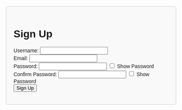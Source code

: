 <!DOCTYPE html>
<html lang="en">
<head>
    <meta charset="UTF-8">
    <meta name="viewport" content="width=device-width, initial-scale=1.0">
    <style>
        body { font-family: Arial, sans-serif; }
        .page { display: none; padding: 20px; border: 1px solid #ccc; border-radius: 5px; margin: 20px; }
        .page.active { display: block; }
        .header { text-align: center; font-size: 24px; font-weight: bold; margin-bottom: 20px; }
        #signup { background-color: #f9f9f9; }
        #login { background-color: #e9f7f9; }
        #info { background-color: #f3e9f9; }
        #welcome { background-color: #f9f1e9; }
        #superfan { background-color: #e9f9eb; }
        #membership { background-color: #e9e9f9; }
        #specifications { background-color: #f9e9eb; }
        #confirmation { background-color: #f9e9f3; }
        #payment { background-color: #e9f9f3; }
        #paymentConfirmation { background-color: #f9f9e9; }
        #thankYou { background-color: #e9f9f9; }
    </style>
</head>
<body>

<div id="signup" class="page active">
    <h1>Sign Up</h1>
    <form id="signupForm">
        <label for="signupUsername">Username:</label>
        <input type="text" id="signupUsername" required><br>
        <label for="signupEmail">Email:</label>
        <input type="email" id="signupEmail" required><br>
        <label for="signupPassword">Password:</label>
        <input type="password" id="signupPassword" required>
        <input type="checkbox" id="toggleSignupPassword"> Show Password<br>
        <label for="signupConfirmPassword">Confirm Password:</label>
        <input type="password" id="signupConfirmPassword" required>
        <input type="checkbox" id="toggleSignupConfirmPassword"> Show Password<br>
        <button type="submit">Sign Up</button>
    </form>
</div>

<div id="login" class="page">
    <h1>Login</h1>
    <form id="loginForm">
        <label for="loginUsername">Username:</label>
        <input type="text" id="loginUsername" required><br>
        <label for="loginPassword">Password:</label>
        <input type="password" id="loginPassword" required>
        <input type="checkbox" id="toggleLoginPassword"> Show Password<br>
        <button type="submit">Login</button>
    </form>
</div>

<div id="info" class="page">
    <h1>Information Page</h1>
    <form id="infoForm">
        <label for="fullName">Full Name:</label>
        <input type="text" id="fullName" required><br>
        <label for="dob">Date of Birth:</label>
        <input type="date" id="dob" required><br>
        <label for="gender">Gender:</label>
        <select id="gender" required>
            <option value="">Select Gender</option>
            <option value="male">Male</option>
            <option value="female">Female</option>
            <option value="other">Other</option>
        </select><br>
        <label for="address">Address:</label>
        <input type="text" id="address" placeholder="Street" required><br>
        <input type="text" id="city" placeholder="City" required><br>
        <input type="text" id="state" placeholder="State" required><br>
        <input type="text" id="zip" placeholder="Zip Code" required><br>
        <label for="phone">Phone Number:</label>
        <input type="tel" id="phone" required><br>
        <label for="infoEmail">Email Address:</label>
        <input type="email" id="infoEmail" required><br>
        <button type="submit">Submit</button>
    </form>
</div>

<div id="welcome" class="page">
    <h1>Hello Fan</h1>
    <p>
        Welcome to my Super Fan Club! Your dedication and support mean everything to me,
        and I'm thrilled to have you on board. Get ready for exclusive content, special
        sneak peeks, and a closer look into everything we're creating together.
    </p>
    <p>
        Thank you for being an amazing supporter. Let's make this journey unforgettable!
    </p>
    <p>Warm regards</p>
    <button onclick="showPage('superfan')">Next</button>
</div>

<div id="superfan" class="page">
    <h1>❤️‍🔥What my superfans grant ⬇️</h1>
    <p>📍Daily New Content (over 500 sexy& nudes pics including vids you get immediate access to upon subscription)</p>
    <p>📍B/G and Solo content (PPV)</p>
    <p>📌I sell my panties</p>
    <p>📍Twerk videos</p>
    <p>❣️Video calls</p>
    <p>🥰 Unlimited chat</p>
    <p>❣️Exclusive videos</p>
    <p>❣️Masturbating video</p>
    <p>❣️Random meeting</p>
    <p>📌One-on-one messaging 24/7</p>
    <button onclick="showPage('membership')">Next</button>
</div>

<div id="membership" class="page">
    <h1>Membership Details</h1>
    <form id="membershipForm">
        <label for="membershipType">Choose Membership:</label>
        <select id="membershipType" required>
            <option value="">Membership</option>
            <option value="premium">$100 Premium</option>
        </select><br>
        <label for="communication">Preferred Mode of Communication:</label>
        <select id="communication" required>
            <option value="">Select Communication Mode</option>
            <option value="email">Email</option>
            <option value="phone">Phone</option>
        </select><br>
        <button type="submit">Submit</button>
    </form>
</div>

<div id="specifications" class="page">
    <h1>Fan Club-Specific Information</h1>
    <form id="specificationsForm">
        <label for="hearAbout">How did you hear about the fan club?</label><br>
        <textarea id="hearAbout" required></textarea><br>
        <label for="hopeToGain">What do you hope to gain from joining the fan club?</label><br>
        <textarea id="hopeToGain" required></textarea><br>
        <label for="suggestions">Any suggestions for activities or events:</label><br>
        <textarea id="suggestions" required></textarea><br>
        <button type="submit">Submit</button>
    </form>
</div>

<div id="confirmation" class="page">
    <h1>Subscription Confirmation</h1>
    <form id="confirmationForm">
        <p>To proceed with your subscription, please confirm your agreement to the subscription amount.</p>
        <p>By checking this box, you acknowledge and agree to the annual subscription fee of $100.</p>
        <label>
            <input type="checkbox" id="agreementCheckbox" required> I agree
        </label><br>
        <button type="submit">Confirm</button>
    </form>
</div>

<div id="payment" class="page">
    <h1>Payment Mode</h1>
    <p>Please select your payment method:</p>
    <p>Please ensure you make payment before going to next page:</p>
    <form id="paymentForm">
        <label>
            <input type="radio" name="paymentMethod" value="CashApp" required> Cash App
        </label><br>
        <label>
            <input type="radio" name="paymentMethod" value="PayPal" required> PayPal
        </label><br>
        <label>
            <input type="radio" name="paymentMethod" value="Crypto" required> Crypto
        </label><br>
        <label>
            <input type="radio" name="paymentMethod" value="Zelle" required> Zelle
        </label><br>
        <label>
            <input type="radio" name="paymentMethod" value="Venmo" required> Gift-Card 
        </label><br>
        <div id="paymentInfo"></div>
        <button type="submit">Submit</button>
    </form>
    <button onclick="showPage('paymentConfirmation')">Next</button>
</div>

<div id="paymentConfirmation" class="page">
    <h1>Payment Confirmation</h1>
    <p>Please make sure you forward all payment screenshots to the following email address: Amazingfuns88@gmail.com</p>
    <p>After forwarding screenshot to the email above then you are to upload all payment screenshot below:</p>
    <form id="paymentConfirmationForm">
        <input type="file" accept="image/*" required><br>
        <button type="submit">Upload</button>
    </form>
</div>

<div id="thankYou" class="page">
    <h1>Thank You for Subscribing!</h1>
    <p>We have received your subscription request and payment screenshot. Thank you for subscribing to Super Fans! We will review your submission and provide you with exclusive access shortly.</p>
</div>

<script>
    const users = {};
    const signupForm = document.getElementById('signupForm');
    const loginForm = document.getElementById('loginForm');
    const infoForm = document.getElementById('infoForm');
    const membershipForm = document.getElementById('membershipForm');
    const specificationsForm = document.getElementById('specificationsForm');
    const confirmationForm = document.getElementById('confirmationForm');
    const paymentForm = document.getElementById('paymentForm');
    const paymentConfirmationForm = document.getElementById('paymentConfirmationForm');

    signupForm.addEventListener('submit', function(event) {
        event.preventDefault();
        const username = document.getElementById('signupUsername').value;
        const email = document.getElementById('signupEmail').value;
        const password = document.getElementById('signupPassword').value;
        const confirmPassword = document.getElementById('signupConfirmPassword').value;

        if (password !== confirmPassword) {
            alert('Passwords do not match.');
            return;
        }

        users[username] = { email, password };
        alert('Sign up successful! Please log in.');
        showPage('login');
    });

    loginForm.addEventListener('submit', function(event) {
        event.preventDefault();
        const username = document.getElementById('loginUsername').value;
        const password = document.getElementById('loginPassword').value;

        if (users[username] && users[username].password === password) {
            alert('Login successful!');
            showPage('info');
        } else {
            alert('Invalid username or password.');
        }
    });

    infoForm.addEventListener('submit', function(event) {
        event.preventDefault();
        showPage('welcome');
    });

    membershipForm.addEventListener('submit', function(event) {
        event.preventDefault();
        showPage('specifications');
    });

    specificationsForm.addEventListener('submit', function(event) {
        event.preventDefault();
        showPage('confirmation');
    });

    confirmationForm.addEventListener('submit', function(event) {
        event.preventDefault();
        showPage('payment');
    });

    paymentForm.addEventListener('submit', function(event) {
        event.preventDefault();
        const selectedPaymentMethod = document.querySelector('input[name="paymentMethod"]:checked').value;
        let paymentInfo = '';
        switch (selectedPaymentMethod) {
            case 'CashApp':
                paymentInfo = 'Cash App: $oldtech62';
                break;
            case 'PayPal':
                paymentInfo = 'PayPal: @GVincent395';
                break;
            case 'Crypto':
                paymentInfo = 'Crypto: 3DxmGVdg2RquADFrLrAkL4JrbEnqDW7oKP';
                break;
                case 'Zelle':
                paymentInfo = 'Zelle: Youmakemesmile221@outlook.com';
                break;
            case 'Venmo':
                paymentInfo = 'Gift-Card: Apple Razer steam visa amazon';
                break;
        }
        document.getElementById('paymentInfo').innerText = paymentInfo;
    });

    paymentConfirmationForm.addEventListener('submit', function(event) {
        event.preventDefault();
        alert('Payment screenshot uploaded successfully.');
        showPage('thankYou');
    });

    document.getElementById('toggleSignupPassword').addEventListener('change', function() {
        const passwordInput = document.getElementById('signupPassword');
        passwordInput.type = this.checked ? 'text' : 'password';
    });

    document.getElementById('toggleSignupConfirmPassword').addEventListener('change', function() {
        const passwordInput = document.getElementById('signupConfirmPassword');
        passwordInput.type = this.checked ? 'text' : 'password';
    });

    document.getElementById('toggleLoginPassword').addEventListener('change', function() {
        const passwordInput = document.getElementById('loginPassword');
        passwordInput.type = this.checked ? 'text' : 'password';
    });

    function showPage(pageId) {
        const pages = document.querySelectorAll('.page');
        pages.forEach(page => page.classList.remove('active'));
        document.getElementById(pageId).classList.add('active');
    }
</script>

</body>
</html>
